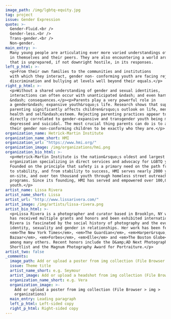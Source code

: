 ```yaml
---
image_path: /img/lgbtq-equity.jpg
tag: project
issue: Gender Expression
quote: >-
  Gender-Fluid.<br /> 
  Gender-less.<br /> 
  Trans-gender.<br /> 
  Non-gender.
main_entry: >-
  Many young people are articulating ever more varied understandings of gender
  in themselves and their peers. They are also encountering a world around them
  that is unprepared, if not downright hostile, in its responses.
left_p_html: >-
  <p>From their own families to the communities and institutions
  with which they interact, gender non- conforming youth are facing rejection,
  discrimination and bullying at levels well beyond their equals.</p>
right_p_html: >-
  <p>Without a shared understanding of gender and sexual identities,
  interactions can often occur with unanticipated &ndash; and even harmful
  &ndash; consequences.</p><p>Parents play a very powerful role in
  a gender&ndash; expansive youth&rsquo;s life. Research shows that supportive
  parenting significantly affects children&rsquo;s outlook on life, mental
  health and self&ndash;esteem. Rejecting parenting practices appear to be
  directly correlated to gender-expansive and transgender youth being more
  depressed and suicidal. The most crucial thing parents can do is to allow
  their gender non-conforming children to be exactly who they are.</p>
organization_name: Hetrick-Martin Institute
organization_name_short: HMI
organization_url: "https://www.hmi.org/"
organization_image: /img/organizations/hmi.png
organization_bio_html: >-
  <p>Hetrick-Martin Institute is the nation&rsquo;s oldest and largest
  organization specializing in direct services and advocacy for LGBTQ youth.
  Founded on the principle that safety is a primary need on the path from crisis
  to stability, and from stability to success, HMI serves nearly 2000 youth
  on-site, and over ten thousand youth through homeless street outreach
  programs. Since its founding, HMI has served and empowered over 100,000 LGBTQ
  youth.</p>
artist_name: Lissa Rivera
artist_name_short: Lissa
artist_url: "http://www.lissarivera.com/"
artist_image: /img/artists/lissa-rivera.png
artist_bio_html: >-
  <p>Lissa Rivera is a photographer and curator based in Brooklyn, NY whose work
  has received multiple grants and honors and been exhibited internationally.
  Rivera is fascinated by the social history of photography and the evolution of
  identity, sexuality and gender in relationships. Her work has been featured in
  <em>The New York Times</em>, <em>The Guardian</em>, <em>Harper&rsquo;s
  Bazaar</em>, <em>Forbes</em>, <em>Elle</em> and <em>The Boston Globe</em>
  among many others. Recent honors include the D&amp;AD Next Photographer
  Shortlist and the Magnum Photography Award for Portraiture.</p>
artist_two: false
_comments:
  image_path: Add or upload a poster from img collection (File Browser > img > partners)
  issue: Theme title
  artist_name_short: e.g. Seymour
  artist_image: Add or upload a headshot from img collection (File Browser > img > artists)
  organization_name_short: e.g. Vera
  organization_image: >-
    Add or upload a poster from img collection (File Browser > img >
    organizations)
  main_entry: Leading paragraph
  left_p_html: Left-sided copy
  right_p_html: Right-sided copy
---
```

